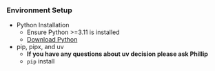 ### Environment Setup
- Python Installation
	- Ensure Python >=3.11 is installed
	- [Download Python](https://www.python.org/downloads/)
- pip, pipx, and uv
	- **If you have any questions about uv decision please ask Phillip**
	- `pip` install 